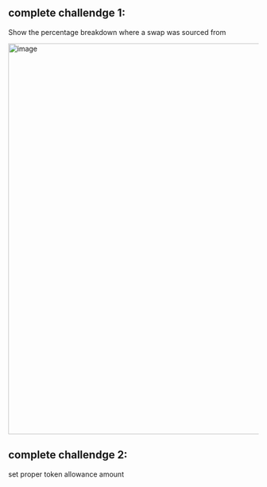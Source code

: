 ## complete challendge 1: 

Show the percentage breakdown where a swap was sourced from 

<img width="787" alt="image" src="https://user-images.githubusercontent.com/1738428/192102304-5687fc08-acf7-47fe-b273-278257ebfa89.png">

## complete challendge 2:
set proper token allowance amount

